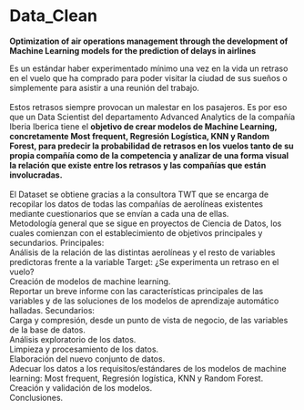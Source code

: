 # Data_Clean
<b>Optimization of air operations management through the development of Machine Learning models for the prediction of delays in airlines</b>
<br>

Es un estándar haber experimentado mínimo una vez en la vida un retraso en el vuelo que ha comprado para poder visitar la ciudad de sus sueños o simplemente para asistir a una reunión del trabajo.<br><br>
Estos retrasos siempre provocan un malestar en los pasajeros. Es por eso que un Data Scientist del departamento Advanced Analytics de la compañía Iberia Iberica tiene el <b> objetivo de crear modelos de Machine Learning, concretamente Most frequent, Regresión Logística, KNN y Random Forest, para predecir la probabilidad de retrasos en los vuelos tanto de su propia compañía como de la competencia y analizar de una forma visual la relación que existe entre los retrasos y las compañías que están involucradas.</b><br>
<br>
El Dataset se obtiene gracias a la consultora TWT que se encarga de recopilar los datos de todas las compañías de aerolíneas existentes mediante cuestionarios que se envían a cada una de ellas.<br>
Metodología general que se sigue en proyectos de Ciencia de Datos, los cuales comienzan con el establecimiento de objetivos principales y secundarios.
Principales:<br>
Análisis de la relación de las distintas aerolíneas y el resto de variables predictoras frente a la variable Target: ¿Se experimenta un retraso en el vuelo?<br>
Creación de modelos de machine learning.<br>
Reportar un breve informe con las características principales de las variables y de las soluciones de los modelos de aprendizaje automático halladas.
Secundarios:<br>
Carga y compresión, desde un punto de vista de negocio, de las variables de la base de datos.<br>
Análisis exploratorio de los datos.<br>
Limpieza y procesamiento de los datos.<br>
Elaboración del nuevo conjunto de datos.<br>
Adecuar los datos a los requisitos/estándares de los modelos de machine learning: Most frequent, Regresión logística, KNN y Random Forest.<br>
Creación y validación de los modelos.<br>
Conclusiones.<br>
